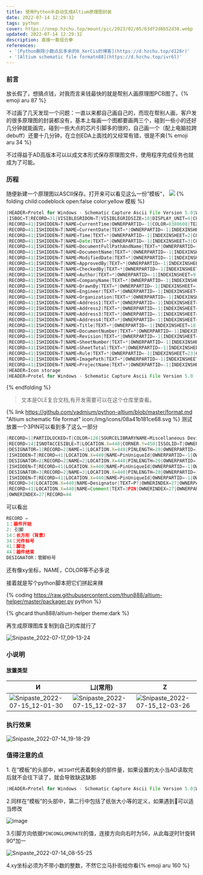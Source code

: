 ```yaml
---
title: 使用Python半自动生成Altium原理图封装
date: 2022-07-14 12:29:32
tags: python
cover: https://onep.hzchu.top/mount/pic/2023/02/05/63df2d8b52d38.webp
updated: 2022-07-14 12:29:32
description: 直接一套组合拳
references:
 - '[Python删除小数点后多余的0_XerCis的博客](https://d.hzchu.top/d128r)'
 - '[Altium schematic file formatn88](https://d.hzchu.top/ivr6l)'
---
```


### 前言

放长假了，想搞点钱，对我而言来钱最快的就是帮别人画原理图PCB图了。{% emoji aru 87 %}

不过画了几天发现一个问题：一直以来都自己画自己的，而现在帮别人画，客户发的很多原理图的封装都没有，基本上每画一个图都要画两三个，碰到一些小的还好几分钟就能画完，碰到一些大点的芯片引脚多的很的，自己画一个（配上电脑拉跨debuff）还要十几分钟，在立创EDA上面找的又经常有错，很是不爽{% emoji aru 34 %}

不过得益于AD高版本可以以成文本形式保存原理图文件，使用程序完成任务也就成为了可能。

### 历程

随便新建一个原理图以ASCII保存。打开来可以看见这么一份”模板“，
![](https://k.hzchu.top/2022/08/23/63043cea7eada.webp)
{% folding child:codeblock open:false color:yellow 模板 %}

```javascript
|HEADER=Protel for Windows - Schematic Capture Ascii File Version 5.0|WEIGHT=38
|ISBOC=T|RECORD=31|VISIBLEGRIDON=T|VISIBLEGRIDSIZE=10|DISPLAY_UNIT=4|CUSTOMY=950|BORDERON=T|HOTSPOTGRIDON=T|CUSTOMX=1500|CUSTOMMARGINWIDTH=20|SIZE1=10|SHEETNUMBERSPACESIZE=4|CUSTOMYZONES=4|USEMBCS=T|FONTIDCOUNT=1|SNAPGRIDSIZE=10|SHEETSTYLE=5|SYSTEMFONT=1|HOTSPOTGRIDSIZE=4|FONTNAME1=Times New Roman|TITLEBLOCKON=T|AREACOLOR=16317695|SNAPGRIDON=T|CUSTOMXZONES=6
|RECORD=41|ISHIDDEN=T|NAME=CurrentTime|OWNERPARTID=-1|COLOR=8388608|TEXT=*|READONLYSTATE=1|UNIQUEID=WFYPTBEC|FONTID=1
|RECORD=41|ISHIDDEN=T|NAME=CurrentDate|TEXT=*|OWNERPARTID=-1|INDEXINSHEET=1|COLOR=8388608|READONLYSTATE=1|UNIQUEID=KRGPTHWR|FONTID=1
|RECORD=41|ISHIDDEN=T|NAME=Time|TEXT=*|OWNERPARTID=-1|INDEXINSHEET=2|COLOR=8388608|READONLYSTATE=1|UNIQUEID=APNVELVY|FONTID=1
|RECORD=41|ISHIDDEN=T|NAME=Date|TEXT=*|OWNERPARTID=-1|INDEXINSHEET=3|COLOR=8388608|READONLYSTATE=1|UNIQUEID=DOFGRYNH|FONTID=1
|RECORD=41|ISHIDDEN=T|NAME=DocumentFullPathAndName|TEXT=*|OWNERPARTID=-1|INDEXINSHEET=4|COLOR=8388608|READONLYSTATE=1|UNIQUEID=XTILODYM|FONTID=1
|RECORD=41|ISHIDDEN=T|NAME=DocumentName|TEXT=*|OWNERPARTID=-1|INDEXINSHEET=5|COLOR=8388608|READONLYSTATE=1|UNIQUEID=CIXOCUKW|FONTID=1
|RECORD=41|ISHIDDEN=T|NAME=ModifiedDate|TEXT=*|OWNERPARTID=-1|INDEXINSHEET=6|COLOR=8388608|READONLYSTATE=1|UNIQUEID=CYVLOLHC|FONTID=1
|RECORD=41|ISHIDDEN=T|NAME=ApprovedBy|TEXT=*|OWNERPARTID=-1|INDEXINSHEET=7|COLOR=8388608|READONLYSTATE=1|UNIQUEID=UKLMMPSH|FONTID=1
|RECORD=41|ISHIDDEN=T|NAME=CheckedBy|TEXT=*|OWNERPARTID=-1|INDEXINSHEET=8|COLOR=8388608|READONLYSTATE=1|UNIQUEID=LGBVFHBI|FONTID=1
|RECORD=41|ISHIDDEN=T|NAME=Author|TEXT=*|OWNERPARTID=-1|INDEXINSHEET=9|COLOR=8388608|READONLYSTATE=1|UNIQUEID=NNMPOPVS|FONTID=1
|RECORD=41|ISHIDDEN=T|NAME=CompanyName|TEXT=*|OWNERPARTID=-1|INDEXINSHEET=10|COLOR=8388608|READONLYSTATE=1|UNIQUEID=ROXAGALI|FONTID=1
|RECORD=41|ISHIDDEN=T|NAME=DrawnBy|TEXT=*|OWNERPARTID=-1|INDEXINSHEET=11|COLOR=8388608|READONLYSTATE=1|UNIQUEID=GSEQEJEE|FONTID=1
|RECORD=41|ISHIDDEN=T|NAME=Engineer|TEXT=*|OWNERPARTID=-1|INDEXINSHEET=12|COLOR=8388608|READONLYSTATE=1|UNIQUEID=NMEAIFPG|FONTID=1
|RECORD=41|ISHIDDEN=T|NAME=Organization|TEXT=*|OWNERPARTID=-1|INDEXINSHEET=13|COLOR=8388608|READONLYSTATE=1|UNIQUEID=CHTRTWQS|FONTID=1
|RECORD=41|ISHIDDEN=T|NAME=Address1|TEXT=*|OWNERPARTID=-1|INDEXINSHEET=14|COLOR=8388608|READONLYSTATE=1|UNIQUEID=SLYDDXDR|FONTID=1
|RECORD=41|ISHIDDEN=T|NAME=Address2|TEXT=*|OWNERPARTID=-1|INDEXINSHEET=15|COLOR=8388608|READONLYSTATE=1|UNIQUEID=JNHWHKQI|FONTID=1
|RECORD=41|ISHIDDEN=T|NAME=Address3|TEXT=*|OWNERPARTID=-1|INDEXINSHEET=16|COLOR=8388608|READONLYSTATE=1|UNIQUEID=MIQKOJUC|FONTID=1
|RECORD=41|ISHIDDEN=T|NAME=Address4|TEXT=*|OWNERPARTID=-1|INDEXINSHEET=17|COLOR=8388608|READONLYSTATE=1|UNIQUEID=TBHPRINX|FONTID=1
|RECORD=41|ISHIDDEN=T|NAME=Title|TEXT=*|OWNERPARTID=-1|INDEXINSHEET=18|COLOR=8388608|READONLYSTATE=1|UNIQUEID=JRIVAVFH|FONTID=1
|RECORD=41|ISHIDDEN=T|NAME=DocumentNumber|TEXT=*|OWNERPARTID=-1|INDEXINSHEET=19|COLOR=8388608|READONLYSTATE=1|UNIQUEID=SJJFVEJY|FONTID=1
|RECORD=41|ISHIDDEN=T|NAME=Revision|TEXT=*|OWNERPARTID=-1|INDEXINSHEET=20|COLOR=8388608|READONLYSTATE=1|UNIQUEID=TPPALWNV|FONTID=1
|RECORD=41|ISHIDDEN=T|NAME=SheetNumber|TEXT=*|OWNERPARTID=-1|INDEXINSHEET=21|COLOR=8388608|READONLYSTATE=1|UNIQUEID=IXCDWQOY|FONTID=1
|RECORD=41|ISHIDDEN=T|NAME=SheetTotal|TEXT=*|OWNERPARTID=-1|INDEXINSHEET=22|COLOR=8388608|READONLYSTATE=1|UNIQUEID=WLJMRBEM|FONTID=1
|RECORD=41|ISHIDDEN=T|NAME=Rule|TEXT=*|OWNERPARTID=-1|INDEXINSHEET=23|COLOR=8388608|READONLYSTATE=1|UNIQUEID=SGMPJKTU|FONTID=1
|RECORD=41|ISHIDDEN=T|NAME=ImagePath|TEXT=*|OWNERPARTID=-1|INDEXINSHEET=24|COLOR=8388608|READONLYSTATE=1|UNIQUEID=CDHEMVMP|FONTID=1
|RECORD=41|ISHIDDEN=T|NAME=ProjectName|TEXT=*|OWNERPARTID=-1|INDEXINSHEET=25|COLOR=8388608|READONLYSTATE=1|UNIQUEID=FMWVHCEF|FONTID=1
|HEADER=Icon storage
|HEADER=Protel for Windows - Schematic Capture Ascii File Version 5.0
```

{% endfolding %}

> 文本是OLE复合文档,有开发需要可以在这个仓库里查看。

{% link https://github.com/vadmium/python-altium/blob/master/format.md "Altium schematic file format" icon:/img/icons/08a41b181ce68.svg %}
测试放置一个3PIN可以看到多了这么一部分

```javascript
|RECORD=1|PARTIDLOCKED=T|COLOR=128|SOURCELIBRARYNAME=Miscellaneous Devices.SchLib|OWNERPARTID=-1|DISPLAYMODECOUNT=1|INDEXINSHEET=26|DESIGNITEMID=3PIN|PARTCOUNT=2|LIBREFERENCE=3PIN|LIBRARYPATH=*|LOCATION.X=440|AREACOLOR=11599871|TARGETFILENAME=*|CURRENTPARTID=1|LOCATION.Y=450|UNIQUEID=JDTBOSLP
|RECORD=14|ISNOTACCESIBLE=T|LOCATION.X=440|CORNER.Y=450|ISSOLID=T|OWNERPARTID=1|OWNERINDEX=27|CORNER.X=470|COLOR=128|AREACOLOR=11599871|LOCATION.Y=410
|DESIGNATOR=1|RECORD=2|NAME=1|LOCATION.X=440|PINLENGTH=20|OWNERPARTID=1|PINCONGLOMERATE=42|ELECTRICAL=4|OWNERINDEX=27|FORMALTYPE=1|LOCATION.Y=440|SWAPIDPIN=1
|ISHIDDEN=T|RECORD=41|LOCATION.X=440|NAME=PinUniqueId|OWNERPARTID=-1|OWNERINDEX=29|TEXT=BNSVPWEQ|COLOR=8388608|LOCATION.Y=440|FONTID=1
|DESIGNATOR=2|RECORD=2|NAME=2|LOCATION.X=440|PINLENGTH=20|OWNERPARTID=1|PINCONGLOMERATE=42|ELECTRICAL=4|OWNERINDEX=27|FORMALTYPE=1|LOCATION.Y=430|SWAPIDPIN=2
|ISHIDDEN=T|RECORD=41|LOCATION.X=440|NAME=PinUniqueId|OWNERPARTID=-1|OWNERINDEX=30|TEXT=DQCSMDTO|COLOR=8388608|LOCATION.Y=430|FONTID=1
|DESIGNATOR=3|RECORD=2|NAME=3|LOCATION.X=440|PINLENGTH=20|OWNERPARTID=1|PINCONGLOMERATE=42|ELECTRICAL=4|OWNERINDEX=27|FORMALTYPE=1|LOCATION.Y=420|SWAPIDPIN=3
|ISHIDDEN=T|RECORD=41|LOCATION.X=440|NAME=PinUniqueId|OWNERPARTID=-1|OWNERINDEX=31|TEXT=TFWBGGDS|COLOR=8388608|LOCATION.Y=420|FONTID=1
|RECORD=34|LOCATION.X=440|NAME=Designator|TEXT=P?|OWNERINDEX=27|OWNERPARTID=-1|COLOR=8388408|INDEXINSHEET=-1|READONLYSTATE=1|LOCATION.Y=450|FONTID=1
|RECORD=41|LOCATION.X=440|NAME=Comment|TEXT=3PIN|OWNERINDEX=27|OWNERPARTID=-1|COLOR=8388608|INDEXINSHEET=-1|UNIQUEID=SIFBYFRD|LOCATION.Y=400|FONTID=1
|OWNERINDEX=27|RECORD=44
```

可以看出

```javascript
RECORD = 
1：器件开始
2: 引脚
14：长方形（背景）
34：元件标号
41：脚注
44：器件结束
DESIGNATOR：管脚标号
```

还有像xy坐标，NAME，COLOR等不必多说

接着就是写个python脚本把它们拼起来辣

{% coding https://raw.githubusercontent.com/thun888/altium-helper/master/packager.py python %}

{% ghcard thun888/altium-helper theme:dark %}

再生成原理图库复制到自己的库就行了

![Snipaste_2022-07-17_09-13-24](https://k.hzchu.top/2022/08/23/63043a58d9141.webp)

### 小说明

#### 放置类型

|И|凵(常用)|Z|
|-|-|-|
|![Snipaste_2022-07-15_12-01-30](https://k.hzchu.top/2022/08/23/63043a2dd7177.webp)|![Snipaste_2022-07-15_12-02-37](https://k.hzchu.top/2022/08/23/63043a72e7aa3.webp)|![Snipaste_2022-07-15_12-03-26](https://k.hzchu.top/2022/08/23/63043a851122a.webp)|

### 执行效果

![Snipaste_2022-07-14_19-18-29](https://k.hzchu.top/2022/08/22/6303717c45a8a.webp)

### 值得注意的点

1\. 在“模板”的头部中，`WEIGHT`代表着剩余的部件量，如果设置的太小当AD读取完后就不会往下读了，就会导致缺这缺那

```javascript
|HEADER=Protel for Windows - Schematic Capture Ascii File Version 5.0|WEIGHT=38
```

2\.同样在“模板”的头部中，第二行中包括了纸张大小等的定义，如果遇到🐞可以适当修改

![image](https://k.hzchu.top/2022/08/23/63043a9b1224c.webp)

3.引脚方向依据`PINCONGLOMERATE`的值，连接方向向右时为56，从此每逆时针旋转90°加一

![Snipaste_2022-07-14_08-55-25](https://k.hzchu.top/2022/08/23/63043af131a4c.webp)

4.xy坐标必须为不带小数的整数，不然它立马扑街给你看{% emoji aru 160 %}